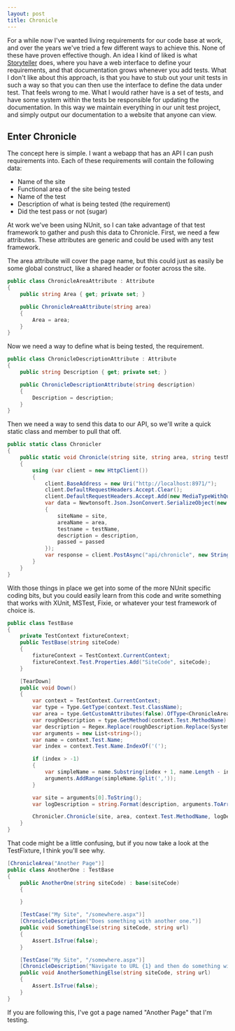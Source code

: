 ```yaml
---
layout: post
title: Chronicle
---
```


For a while now I've wanted living requirements for our code base at work, and over the years we've tried a few different ways to achieve this. None of these have proven effective though. An idea I kind of liked is what [Storyteller](http://storyteller.github.io/) does, where you have a web interface to define your requirements, and that documentation grows whenever you add tests. What I don't like about this approach, is that you have to stub out your unit tests in such a way so that you can then use the interface to define the data under test. That feels wrong to me. What I would rather have is a set of tests, and have some system within the tests be responsible for updating the documentation. In this way we maintain everything in our unit test project, and simply output our documentation to a website that anyone can view. 

## Enter Chronicle

The concept here is simple. I want a webapp that has an API I can push requirements into. Each of these requirements will contain the following data:

- Name of the site
- Functional area of the site being tested
- Name of the test
- Description of what is being tested (the requirement)
- Did the test pass or not (sugar)

At work we've been using NUnit, so I can take advantage of that test framework to gather and push this data to Chronicle. First, we need a few attributes. These attributes are generic and could be used with any test framework.

The area attribute will cover the page name, but this could just as easily be some global construct, like a shared header or footer across the site. 

```csharp
public class ChronicleAreaAttribute : Attribute
{
    public string Area { get; private set; }

    public ChronicleAreaAttribute(string area)
    {
        Area = area;
    }
}
```

Now we need a way to define what is being tested, the requirement. 

```csharp
public class ChronicleDescriptionAttribute : Attribute
{
    public string Description { get; private set; }

    public ChronicleDescriptionAttribute(string description)
    {
        Description = description;
    }
}
```

Then we need a way to send this data to our API, so we'll write a quick static class and member to pull that off.

```csharp
public static class Chronicler
{
    public static void Chronicle(string site, string area, string testName, string description, bool passed)
    {
        using (var client = new HttpClient())
        {
            client.BaseAddress = new Uri("http://localhost:8971/");
            client.DefaultRequestHeaders.Accept.Clear();
            client.DefaultRequestHeaders.Accept.Add(new MediaTypeWithQualityHeaderValue("application/json"));
            var data = Newtonsoft.Json.JsonConvert.SerializeObject(new
            {
                siteName = site,
                areaName = area,
                testname = testName,
                description = description,
                passed = passed
            });
            var response = client.PostAsync("api/chronicle", new StringContent(data, Encoding.UTF8, "application/json")).Result;
        }
    }
}
```

With those things in place we get into some of the more NUnit specific coding bits, but you could easily learn from this code and write something that works with XUnit, MSTest, Fixie, or whatever your test framework of choice is. 

```csharp
public class TestBase
{
    private TestContext fixtureContext;
    public TestBase(string siteCode)
    {
        fixtureContext = TestContext.CurrentContext;
        fixtureContext.Test.Properties.Add("SiteCode", siteCode);
    }

    [TearDown]
    public void Down()
    {
        var context = TestContext.CurrentContext;
        var type = Type.GetType(context.Test.ClassName);
        var area = type.GetCustomAttributes(false).OfType<ChronicleAreaAttribute>().First().Area;
        var roughDescription = type.GetMethod(context.Test.MethodName).GetCustomAttributes(false).OfType<ChronicleDescriptionAttribute>().First().Description;
        var description = Regex.Replace(roughDescription.Replace(System.Environment.NewLine, ""), @"( )\1+", "$1");
        var arguments = new List<string>();
        var name = context.Test.Name;
        var index = context.Test.Name.IndexOf('(');

        if (index > -1)
        {
            var simpleName = name.Substring(index + 1, name.Length - index - 2).Replace("\"", "");
            arguments.AddRange(simpleName.Split(','));
        }

        var site = arguments[0].ToString();
        var logDescription = string.Format(description, arguments.ToArray());

        Chronicler.Chronicle(site, area, context.Test.MethodName, logDescription, context.Result.Outcome == ResultState.Success);
    }
}
```

That code might be a little confusing, but if you now take a look at the TestFixture, I think you'll see why.

```csharp
[ChronicleArea("Another Page")]
public class AnotherOne : TestBase
{
    public AnotherOne(string siteCode) : base(siteCode)
    {

    }

    [TestCase("My Site", "/somewhere.aspx")]
    [ChronicleDescription("Does something with another one.")]
    public void SomethingElse(string siteCode, string url)
    {
        Assert.IsTrue(false);
    }

    [TestCase("My Site", "/somewhere.aspx")]
    [ChronicleDescription("Navigate to URL {1} and then do something with another one.")]
    public void AnotherSomethingElse(string siteCode, string url)
    {
        Assert.IsTrue(false);
    }
}
```

If you are following this, I've got a page named "Another Page" that I'm testing. 

